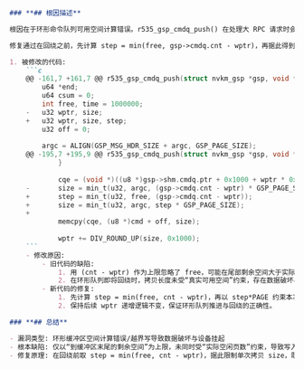 ```markdown
### **## 根因描述**

根因在于环形命令队列可用空间计算错误。r535_gsp_cmdq_push() 在处理大 RPC 请求时会等待 GSP cmdq 中出现可用页数，但旧代码在计算本次可拷贝数据大小时，仅以“从当前写指针到缓冲区末尾的剩余页数（gsp->cmdq.cnt - wptr）”为上限，忽略了真实可用空闲页数 free 的限制。这样当剩余尾部空间大于实际空闲页数时，size 可能超过可用空间，从而覆盖 GSP 正在读取的 RPC 请求，导致请求损坏并引发 GSP 挂死和内核告警。

修复通过在回绕之前，先计算 step = min(free, gsp->cmdq.cnt - wptr)，再据此得到 size，确保单次拷贝既不超过尾部剩余空间，也不超过真实可用空闲页数。

1. 被修改的代码:
    ```c
    @@ -161,7 +161,7 @@ r535_gsp_cmdq_push(struct nvkm_gsp *gsp, void *argv)
     	u64 *end;
     	u64 csum = 0;
     	int free, time = 1000000;
    -	u32 wptr, size;
    +	u32 wptr, size, step;
     	u32 off = 0;
     
     	argc = ALIGN(GSP_MSG_HDR_SIZE + argc, GSP_PAGE_SIZE);
    @@ -195,7 +195,9 @@ r535_gsp_cmdq_push(struct nvkm_gsp *gsp, void *argv)
     		}
     
     		cqe = (void *)((u8 *)gsp->shm.cmdq.ptr + 0x1000 + wptr * 0x1000);
    -		size = min_t(u32, argc, (gsp->cmdq.cnt - wptr) * GSP_PAGE_SIZE);
    +		step = min_t(u32, free, (gsp->cmdq.cnt - wptr));
    +		size = min_t(u32, argc, step * GSP_PAGE_SIZE);
    +
     		memcpy(cqe, (u8 *)cmd + off, size);
     
     		wptr += DIV_ROUND_UP(size, 0x1000);
    ```
    - 修改原因:
        - 旧代码的缺陷:
            1. 用 (cnt - wptr) 作为上限忽略了 free，可能在尾部剩余空间大于实际可用空闲页时写超，覆盖正在被读取的数据。
            2. 在环形队列即将回绕时，拷贝长度未受“真实可用空间”约束，存在数据破坏与设备挂死风险。
        - 新代码的修复:
            1. 先计算 step = min(free, cnt - wptr)，再以 step*PAGE 约束本次拷贝长度 size，兼顾尾部空间与空闲页数两种上限。
            2. 保持后续 wptr 递增逻辑不变，保证环形队列推进与回绕的正确性。

### **## 总结**

- 漏洞类型: 环形缓冲区空间计算错误/越界写导致数据破坏与设备挂起
- 根本缺陷: 仅以“到缓冲区末尾的剩余空间”为上限，未同时受“实际空闲页数”约束，导致写入超过可用空间
- 修复原理: 在回绕前取 step = min(free, cnt - wptr)，据此限制单次拷贝 size，既不越过尾部也不超过空闲，避免覆盖正在读取的数据
```